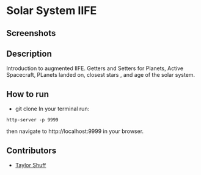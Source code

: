 # Solar System IIFE

## Screenshots

## Description
Introduction to augmented IIFE.  Getters and Setters for Planets, Active Spacecraft, PLanets landed on, closest stars , and age of the solar system.

## How to run
* git clone
In your terminal run:
```
http-server -p 9999
```
then navigate to http://localhost:9999 in your browser.

## Contributors
- [Taylor Shuff](http://github.com/tkylesh)